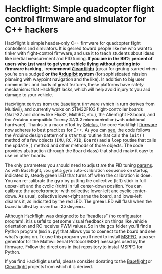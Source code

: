 # Hackflight: Simple quadcopter flight control firmware and simulator for C++ hackers

Hackflight is simple header-only C++ firmware for quadcopter flight
controllers and simulators.  It is geared toward people like me who want to
tinker with flight-control firmware, and use it to teach students about ideas
like inertial measurement and PID tuning.  <b>If you are in the 99% percent of
users who just want to get your vehicle flying without getting into firmware
hacking, I recommend [Cleanflight](http://cleanflight.com/)</b> (great for
getting started when you're on a budget) <b>or the
[Ardupilot](http://copter.ardupilot.org/ardupilot/index.html) system</b> (for
sophisticated mission planning with waypoint navigation and the like).  In
addition to big user communities and loads of great features, these platforms
have safety mechanisms that Hackflight lacks, which will help avoid injury to
you and damage to your vehicle.

Hackflight derives from the Baseflight firmware (which in turn derives from
Multiwii), and currently works on STM32F103 flight-controller boards
(Naze32 and clones like Flip32, MultiRC, etc.), the Alienflight F3 board,
and the Arduino-compatible Teensy 3.1/3.2
microcontroller (with additional hardware).  Thanks to a major effort by
[Sytelus](https://github.com/sytelus), the core Hackflight 
[firmware ](https://github.com/simondlevy/hackflight/tree/master/firmware) now
adheres to best practices for C++.  As you can 
[see](https://github.com/simondlevy/hackflight/blob/master/boards/alienflightf3/hackflight.cpp), 
the code follows the Arduino
design pattern of a <tt>startup</tt> routine that calls the
<tt>init()</tt> method of a few objects (<tt>IMU</tt>, <tt>RC</tt>,
<tt>PID</tt>, <tt>Board</tt>) and a <tt>loop</tt> routine that calls the
<tt>update()</tt> method and other methods of those objects.  The code provides
abstraction (through the <tt>Board</tt> class) that should make it easy to use
on other boards.  

The only parameters you should need to adjust are the PID tuning 
[params](https://github.com/simondlevy/hackflight/blob/master/boards/alienflightf3/config.hpp#L25).  As 
with Baseflight, you get a gyro auto-calibration sequence on startup, indicated
by  steady green LED that turns off when the calibration is done.  You can
re-calibrate the gyro by putting the collective (left) stick in full upper-left
and the cyclic (right) in full center-down position.  You can calibrate the
accelerometer with collective lower-left and cyclic center-down.  As usual,
collective lower-right arms the board, and lower-left disarms it, as indicated
by the red LED.  The green LED will flash when the board is tilted by more than
25 degrees.

Although Hackflight was designed to be &ldquo;headless&rdquo; (no configurator program),
it is useful to get some visual feedback on things like vehicle orientation and RC receiver
PWM values.  So in the <tt>gcs</tt> folder you'll find a Python program (<tt>main.py</tt>)
that allows you to connect to the board and see what's going on.  To use this program you'll
need to install [MSPPG](https://github.com/simondlevy/hackflight/tree/master/parser), a
parser generator for the Multiwii Serial Protocol (MSP) messages used by the
firmware. Follow the directions in that repository to install MSPPG for Python.

If you find Hackflight useful, please consider donating
to the [Baseflight](https://goo.gl/3tyFhz) or 
[Cleanflight](https://www.paypal.com/cgi-bin/webscr?cmd=_s-xclick&hosted_button_id=TSQKVT6UYKGL6)
projects from which it is derived.


